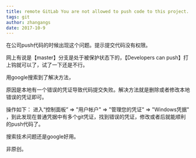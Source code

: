 ```yaml
---
title: remote GitLab You are not allowed to push code to this project.
tags: git
author: zhangangs
date: 2017-10-9
---
```

在公司push代码的时候出现这个问题。提示提交代码没有权限。

网上有说是【master】分支是处于被保护状态下的，【Developers can push】打上钩就可以了，试了一下还是不行。

用google搜索到了解决方法，

原因是本地有一个错误的凭证导致代码提交失败。解决方法就是删除或者修改本地错误的凭证即可。

操作如下：
进入“控制面板” => "用户帐户" => "管理您的凭证" => "Windows凭据" ，到此发现在普通凭据中有多个git凭证，找到错误的凭证，修改或者后就能顺利的push代码了。


搜索技术问题还是google好用。

非原创。


